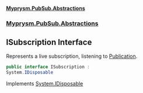 #### [Myprysm.PubSub.Abstractions](index.md 'index')
### [Myprysm.PubSub.Abstractions](index.md#Myprysm_PubSub_Abstractions 'Myprysm.PubSub.Abstractions')
## ISubscription Interface
Represents a live subscription, listening to [Publication](Myprysm_PubSub_Abstractions_Publication.md 'Myprysm.PubSub.Abstractions.Publication').  
```csharp
public interface ISubscription :
System.IDisposable
```

Implements [System.IDisposable](https://docs.microsoft.com/en-us/dotnet/api/System.IDisposable 'System.IDisposable')  
